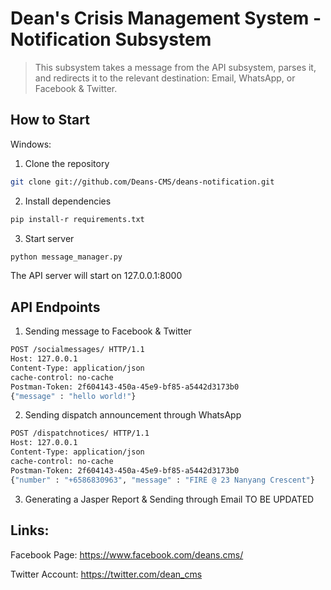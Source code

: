 # Dean's Crisis Management System - Notification Subsystem
> This subsystem takes a message from the API subsystem, parses it, and redirects it to the relevant destination: Email, WhatsApp, or Facebook & Twitter. 


## How to Start

Windows:

1. Clone the repository
```sh
git clone git://github.com/Deans-CMS/deans-notification.git
```

2. Install dependencies
```sh
pip install-r requirements.txt
```

3. Start server
```sh
python message_manager.py
```
The API server will start on 127.0.0.1:8000

## API Endpoints

1. Sending message to Facebook & Twitter
```sh
POST /socialmessages/ HTTP/1.1
Host: 127.0.0.1
Content-Type: application/json
cache-control: no-cache
Postman-Token: 2f604143-450a-45e9-bf85-a5442d3173b0
{"message" : "hello world!"}
```

2. Sending dispatch announcement through WhatsApp
```sh
POST /dispatchnotices/ HTTP/1.1
Host: 127.0.0.1
Content-Type: application/json
cache-control: no-cache
Postman-Token: 2f604143-450a-45e9-bf85-a5442d3173b0
{"number" : "+6586830963", "message" : "FIRE @ 23 Nanyang Crescent"}
```

3. Generating a Jasper Report & Sending through Email
TO BE UPDATED

## Links:

Facebook Page: https://www.facebook.com/deans.cms/ 

Twitter Account: https://twitter.com/dean_cms

